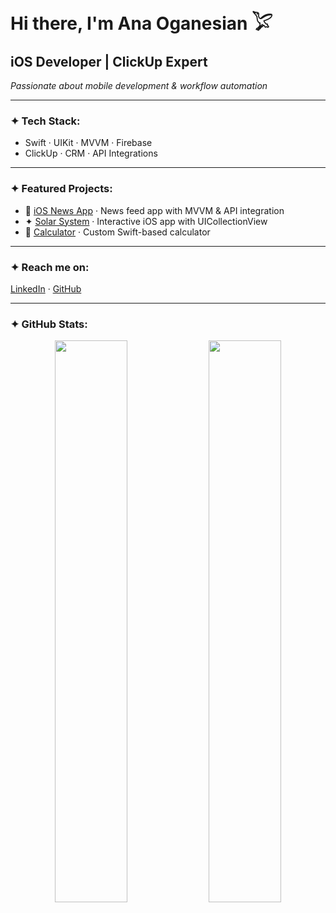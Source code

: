 # Hi there, I'm Ana Oganesian 𓅯  

## iOS Developer | ClickUp Expert  
*Passionate about mobile development & workflow automation*  

---  

### ✦ Tech Stack:  
- Swift · UIKit · MVVM · Firebase  
- ClickUp · CRM · API Integrations  

---  

### ✦ Featured Projects:  
- 📱 [iOS News App](https://github.com/itlifean/ios-news-app) · News feed app with MVVM & API integration  
- ✦ [Solar System](https://github.com/itlifean/solar-system) · Interactive iOS app with UICollectionView  
- 🔢 [Calculator](https://github.com/itlifean/swift-calculator) · Custom Swift-based calculator  

---  

### ✦ Reach me on:  
[LinkedIn](https://linkedin.com/in/ana-oganesian-5836281a8) · [GitHub](https://github.com/itlifean)  

---
### ✦ GitHub Stats:
<p align="center">
  <img src="https://github-readme-stats.vercel.app/api?username=itlifean&show_icons=true&theme=github_dark&hide_border=true" width="48%">
  <img src="https://github-readme-streak-stats.herokuapp.com/?user=itlifean&theme=github-dark-blue&hide_border=true" width="48%">
</p>

